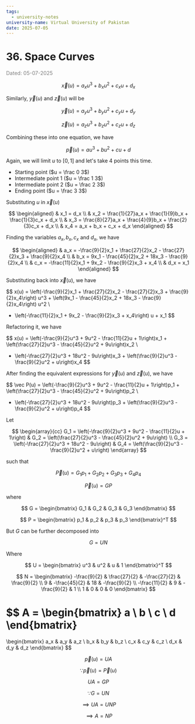 ```yaml
---
tags:
  - university-notes
university-name: Virtual University of Pakistan
date: 2025-07-05
---
```


# 36. Space Curves

<span style="color: gray;">Dated: 05-07-2025</span>

$$\vec x(u) = a_x u^3 + b_x u^2 + c_xu + d_x$$

  Similarly, $\vec y(u)$ and $\vec z(u)$ will be  

$$\vec y(u) = a_y u^3 + b_y u^2 + c_yu + d_y$$

$$\vec z(u) = a_z u^3 + b_z u^2 + c_zu + d_z$$

Combining these into one equation, we have

$$\vec p(u) = au^3 + bu^2 + cu + d$$

Again, we will limit $u$ to $[0, 1]$ and let's take 4 points this time.

- Starting point ($u = \frac 0 3$)
- Intermediate point 1 ($u = \frac 1 3$)
- Intermediate point 2 ($u = \frac 2 3$)
- Ending point ($u = \frac 3 3$)

Substituting $u$ in $\vec x(u)$

$$
\begin{aligned}
	& x_1 = d_x \\
	& x_2 = \frac{1}{27}a_x + \frac{1}{9}b_x + \frac{1}{3}c_x + d_x \\
	& x_3 = \frac{8}{27}a_x + \frac{4}{9}b_x + \frac{2}{3}c_x + d_x \\
	& x_4 = a_x + b_x + c_x + d_x
\end{aligned}
$$

Finding the variables $a_x, b_x, c_x$ and $d_x$, we have

$$
\begin{aligned}
	& a_x = -\frac{9}{2}x_1 + \frac{27}{2}x_2 - \frac{27}{2}x_3 + \frac{9}{2}x_4 \\
	& b_x = 9x_1 - \frac{45}{2}x_2 + 18x_3 - \frac{9}{2}x_4 \\
	& c_x = -\frac{11}{2}x_1 + 9x_2 - \frac{9}{2}x_3 + x_4 \\
	& d_x = x_1
\end{aligned}
$$

Substituting back into $\vec x(u)$, we have

$$
x(u) = \left(-\frac{9}{2}x_1 + \frac{27}{2}x_2 - \frac{27}{2}x_3 + \frac{9}{2}x_4\right) u^3 + \left(9x_1 - \frac{45}{2}x_2 + 18x_3 - \frac{9}{2}x_4\right) u^2 \\
+ \left(-\frac{11}{2}x_1 + 9x_2 - \frac{9}{2}x_3 + x_4\right) u + x_1
$$

Refactoring it, we have

$$
x(u) = \left(-\frac{9}{2}u^3 + 9u^2 - \frac{11}{2}u + 1\right)x_1 + \left(\frac{27}{2}u^3 - \frac{45}{2}u^2 + 9u\right)x_2 \\
+ \left(-\frac{27}{2}u^3 + 18u^2 - 9u\right)x_3 + \left(\frac{9}{2}u^3 - \frac{9}{2}u^2 + u\right)x_4
$$

After finding the equivalent expressions for $\vec y (u)$ and $\vec z(u)$, we have

$$
\vec P(u) = \left(-\frac{9}{2}u^3 + 9u^2 - \frac{11}{2}u + 1\right)p_1 + \left(\frac{27}{2}u^3 - \frac{45}{2}u^2 + 9u\right)p_2 \\
+ \left(-\frac{27}{2}u^3 + 18u^2 - 9u\right)p_3 + \left(\frac{9}{2}u^3 - \frac{9}{2}u^2 + u\right)p_4
$$

Let

$$
\begin{array}{cc}
	G_1 = \left(-\frac{9}{2}u^3 + 9u^2 - \frac{11}{2}u + 1\right)
	& G_2 = \left(\frac{27}{2}u^3 - \frac{45}{2}u^2 + 9u\right) \\
	G_3 = \left(-\frac{27}{2}u^3 + 18u^2 - 9u\right)
	& G_4 = \left(\frac{9}{2}u^3 - \frac{9}{2}u^2 + u\right)
\end{array}
$$

such that

$$\vec P(u) = G_1p_1 + G_2p_2 + G_3 p_3 + G_4 p_4$$

$$\vec P(u) = GP$$

where

$$
G = 
\begin{bmatrix}
	G_1 & G_2 & G_3 & G_3
\end{bmatrix}
$$

$$
P = 
\begin{bmatrix}
	p_1 & p_2 & p_3 & p_3
\end{bmatrix}^T
$$

But $G$ can be further decomposed into

$$G = U N$$

Where

$$
U = \begin{bmatrix} u^3 & u^2 & u & 1 \end{bmatrix}^T
$$

$$
N = 
\begin{bmatrix}
	-\frac{9}{2} & \frac{27}{2} & -\frac{27}{2} & \frac{9}{2} \\
	9 & -\frac{45}{2} & 18 & -\frac{9}{2} \\
	-\frac{11}{2} & 9 & -\frac{9}{2} & 1 \\
	1 & 0 & 0 & 0
\end{bmatrix}
$$

$$
A = \begin{bmatrix}
	a \\
	b \\
	c \\
	d
\end{bmatrix} 
=
\begin{bmatrix}
	a_x & a_y & a_z \\
	b_x & b_y & b_z \\
	c_x & c_y & c_z \\
	d_x & d_y & d_z
\end{bmatrix}
$$

$$\vec p(u) = UA$$

$$\because \vec p(u) = \vec P(u)$$

$$UA = GP$$

$$\because G = UN$$

$$\implies UA = UNP$$

$$\implies A = NP$$
